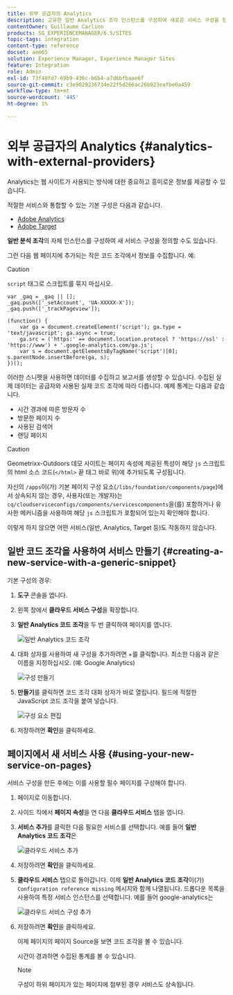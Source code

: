 ```yaml
---
title: 외부 공급자의 Analytics
description: 고유한 일반 Analytics 조각 인스턴스를 구성하여 새로운 서비스 구성을 정의하는 방법을 알아봅니다.
contentOwner: Guillaume Carlino
products: SG_EXPERIENCEMANAGER/6.5/SITES
topic-tags: integration
content-type: reference
docset: aem65
solution: Experience Manager, Experience Manager Sites
feature: Integration
role: Admin
exl-id: 73f40fd7-69b9-436c-b6b4-a7d6bfbaae6f
source-git-commit: c3e9029236734e22f5d266ac26b923eafbe0a459
workflow-type: tm+mt
source-wordcount: '445'
ht-degree: 1%

---
```


# 외부 공급자의 Analytics {#analytics-with-external-providers}

Analytics는 웹 사이트가 사용되는 방식에 대한 중요하고 흥미로운 정보를 제공할 수 있습니다.

적절한 서비스와 통합할 수 있는 기본 구성은 다음과 같습니다.

* [Adobe Analytics](/help/sites-administering/adobeanalytics.md)
* [Adobe Target](/help/sites-administering/target.md)

**일반 분석 조각**&#x200B;의 자체 인스턴스를 구성하여 새 서비스 구성을 정의할 수도 있습니다.

그런 다음 웹 페이지에 추가되는 작은 코드 조각에서 정보를 수집합니다. 예:

>[!CAUTION]
>
>`script` 태그로 스크립트를 묶지 마십시오.

```
var _gaq = _gaq || [];
_gaq.push(['_setAccount', 'UA-XXXXX-X']);
_gaq.push(['_trackPageview']);

(function() {
    var ga = document.createElement('script'); ga.type = 'text/javascript'; ga.async = true;
    ga.src = ('https:' == document.location.protocol ? 'https://ssl' : 'https://www') + '.google-analytics.com/ga.js';
    var s = document.getElementsByTagName('script')[0]; s.parentNode.insertBefore(ga, s);
})();
```

이러한 스니펫을 사용하면 데이터를 수집하고 보고서를 생성할 수 있습니다. 수집된 실제 데이터는 공급자와 사용된 실제 코드 조각에 따라 다릅니다. 예제 통계는 다음과 같습니다.

* 시간 경과에 따른 방문자 수
* 방문한 페이지 수
* 사용된 검색어
* 랜딩 페이지

>[!CAUTION]
>
>Geometrixx-Outdoors 데모 사이트는 페이지 속성에 제공된 특성이 해당 `js` 스크립트의 html 소스 코드(`</html>` 끝 태그 바로 위)에 추가되도록 구성됩니다.
>
>자신의 `/apps`이(가) 기본 페이지 구성 요소(`/libs/foundation/components/page`)에서 상속되지 않는 경우, 사용자(또는 개발자)는 `cq/cloudserviceconfigs/components/servicescomponents`을(를) 포함하거나 유사한 메커니즘을 사용하여 해당 `js` 스크립트가 포함되어 있는지 확인해야 합니다.
>
>이렇게 하지 않으면 어떤 서비스(일반, Analytics, Target 등)도 작동하지 않습니다.

## 일반 코드 조각을 사용하여 서비스 만들기 {#creating-a-new-service-with-a-generic-snippet}

기본 구성의 경우:

1. **도구** 콘솔을 엽니다.
1. 왼쪽 창에서 **클라우드 서비스 구성**&#x200B;을 확장합니다.
1. **일반 Analytics 코드 조각**&#x200B;을 두 번 클릭하여 페이지를 엽니다.

   ![일반 Analytics 코드 조각](assets/analytics_genericoverview.png)

1. 대화 상자를 사용하여 새 구성을 추가하려면 +를 클릭합니다. 최소한 다음과 같은 이름을 지정하십시오. (예: Google Analytics)

   ![구성 만들기](assets/analytics_addconfig.png)

1. **만들기**&#x200B;를 클릭하면 코드 조각 대화 상자가 바로 열립니다. 필드에 적절한 JavaScript 코드 조각을 붙여 넣습니다.

   ![구성 요소 편집](assets/analytics_snippet.png)

1. 저장하려면 **확인**&#x200B;을 클릭하세요.

## 페이지에서 새 서비스 사용 {#using-your-new-service-on-pages}

서비스 구성을 만든 후에는 이를 사용할 필수 페이지를 구성해야 합니다.

1. 페이지로 이동합니다.
1. 사이드 킥에서 **페이지 속성**&#x200B;을 연 다음 **클라우드 서비스** 탭을 엽니다.
1. **서비스 추가**&#x200B;를 클릭한 다음 필요한 서비스를 선택합니다. 예를 들어 **일반 Analytics 코드 조각**&#x200B;은

   ![클라우드 서비스 추가](assets/analytics_selectservice.png)

1. 저장하려면 **확인**&#x200B;을 클릭하세요.
1. **클라우드 서비스** 탭으로 돌아갑니다. 이제 **일반 Analytics 코드 조각**&#x200B;이(가) `Configuration reference missing` 메시지와 함께 나열됩니다. 드롭다운 목록을 사용하여 특정 서비스 인스턴스를 선택합니다. 예를 들어 google-analytics는

   ![클라우드 서비스 구성 추가](assets/analytics_selectspecificservice.png)

1. 저장하려면 **확인**&#x200B;을 클릭하세요.

   이제 페이지의 페이지 Source을 보면 코드 조각을 볼 수 있습니다.

   시간이 경과하면 수집된 통계를 볼 수 있습니다.

   >[!NOTE]
   >
   >구성이 하위 페이지가 있는 페이지에 첨부된 경우 서비스도 상속됩니다.
